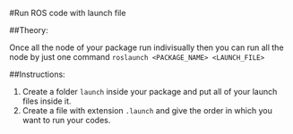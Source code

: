 #Run ROS code with launch file

##Theory:

Once all the node of your package run indivisually then you can run all the node by just one command `roslaunch <PACKAGE_NAME> <LAUNCH_FILE>`

##Instructions: 

1. Create a folder `launch` inside your package and put all of your launch files inside it.
2. Create a file with extension `.launch` and give the order in which you want to run your codes.